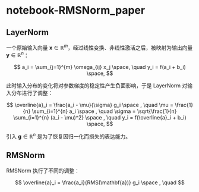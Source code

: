 # notebook-RMSNorm_paper

## LayerNorm
一个原始输入向量 $\mathbf{x} \in \mathbb{R}^m$，经过线性变换、非线性激活之后，被映射为输出向量 $\mathbf{y} \in \mathbb{R}^n$：

$$
a_i = \sum_{j=1}^{m} \omega_{ij} x_j \space, \quad y_i = f(a_i + b_i) \space,
$$

此时输入分布的变化将对参数梯度的稳定性产生负面影响，于是 LayerNorm 对输入分布进行了调整：

$$
\overline{a}_i = \frac{a_i - \mu}{\sigma} g_i \space , \quad \mu = \frac{1}{n} \sum_{i=1}^{n} a_i \space , \quad \sigma = \sqrt{\frac{1}{n} \sum_{i=1}^{n} (a_i - \mu)^2} \space , \quad y_i = f(\overline{a}_i + b_i) \space,
$$

引入 $\mathbf{g} \in \mathbb{R}^n$ 是为了恢复因归一化而损失的表达能力。

## RMSNorm
RMSNorm 执行了不同的调整：

$$
\overline{a}_i = \frac{a_i}{RMS(\mathbf{a})} g_i \space , \quad 
$$

